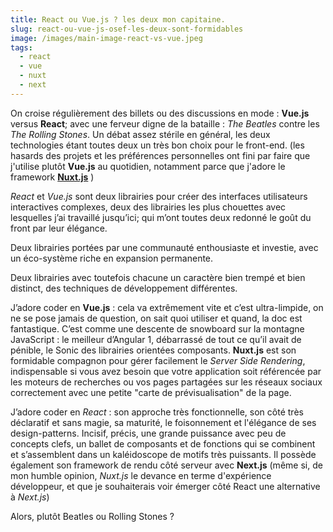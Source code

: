 ```yaml
---
title: React ou Vue.js ? les deux mon capitaine.
slug: react-ou-vue-js-osef-les-deux-sont-formidables
image: /images/main-image-react-vs-vue.jpeg
tags:
  - react
  - vue
  - nuxt
  - next
---
```


On croise régulièrement des billets ou des discussions en mode : **Vue.js** versus **React**; avec une ferveur digne de la bataille : _The Beatles_ contre les _The Rolling Stones_. Un débat assez stérile en général, les deux technologies étant toutes deux un très bon choix pour le front-end. (les hasards des projets et les préférences personnelles ont fini par faire que j'utilise plutôt **Vue.js** au quotidien, notamment parce que j'adore le framework [**Nuxt.js**](https://nuxtjs.org/) )

_React_ et _Vue.js_ sont deux librairies pour créer des interfaces utilisateurs interactives complexes, deux des librairies les plus chouettes avec lesquelles j’ai travaillé jusqu’ici; qui m’ont toutes deux redonné le goût du front par leur élégance.

Deux librairies portées par une communauté enthousiaste et investie, avec un éco-système riche en expansion permanente.

Deux librairies avec toutefois chacune un caractère bien trempé et bien distinct, des techniques de développement différentes.

J’adore coder en **Vue.js** : cela va extrêmement vite et c’est ultra-limpide, on ne se pose jamais de question, on sait quoi utiliser et quand, la doc est fantastique. C’est comme une descente de snowboard sur la montagne JavaScript : le meilleur d’Angular 1, débarrassé de tout ce qu’il avait de pénible, le Sonic des librairies orientées composants. **Nuxt.js** est son formidable compagnon pour gérer facilement le _Server Side Rendering_, indispensable si vous avez besoin que votre application soit référencée par les moteurs de recherches ou vos pages partagées sur les réseaux sociaux correctement avec une petite "carte de prévisualisation" de la page.

J’adore coder en _React_ : son approche très fonctionnelle, son côté très déclaratif et sans magie, sa maturité, le foisonnement et l'élégance de ses design-patterns. Incisif, précis, une grande puissance avec peu de concepts clefs, un ballet de composants et de fonctions qui se combinent et s’assemblent dans un kaléidoscope de motifs très puissants. Il possède également son framework de rendu côté serveur avec **Next.js** (même si, de mon humble opinion, _Nuxt.js_ le devance en terme d'expérience développeur, et que je souhaiterais voir émerger côté React une alternative à _Next.js_)

Alors, plutôt Beatles ou Rolling Stones ?
